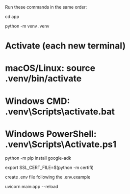 Run these commands in the same order:

cd app

python -m venv .venv

# Activate (each new terminal)

# macOS/Linux: source .venv/bin/activate

# Windows CMD: .venv\Scripts\activate.bat

# Windows PowerShell: .venv\Scripts\Activate.ps1

python -m pip install google-adk

export SSL_CERT_FILE=$(python -m certifi)

create .env file following the .env.example

uvicorn main:app --reload
